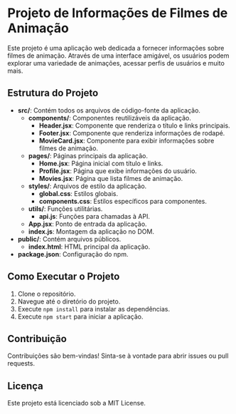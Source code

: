 # Projeto de Informações de Filmes de Animação

Este projeto é uma aplicação web dedicada a fornecer informações sobre filmes de animação. Através de uma interface amigável, os usuários podem explorar uma variedade de animações, acessar perfis de usuários e muito mais.

## Estrutura do Projeto

- **src/**: Contém todos os arquivos de código-fonte da aplicação.
  - **components/**: Componentes reutilizáveis da aplicação.
    - **Header.jsx**: Componente que renderiza o título e links principais.
    - **Footer.jsx**: Componente que renderiza informações de rodapé.
    - **MovieCard.jsx**: Componente para exibir informações sobre filmes de animação.
  - **pages/**: Páginas principais da aplicação.
    - **Home.jsx**: Página inicial com título e links.
    - **Profile.jsx**: Página que exibe informações do usuário.
    - **Movies.jsx**: Página que lista filmes de animação.
  - **styles/**: Arquivos de estilo da aplicação.
    - **global.css**: Estilos globais.
    - **components.css**: Estilos específicos para componentes.
  - **utils/**: Funções utilitárias.
    - **api.js**: Funções para chamadas à API.
  - **App.jsx**: Ponto de entrada da aplicação.
  - **index.js**: Montagem da aplicação no DOM.
- **public/**: Contém arquivos públicos.
  - **index.html**: HTML principal da aplicação.
- **package.json**: Configuração do npm.

## Como Executar o Projeto

1. Clone o repositório.
2. Navegue até o diretório do projeto.
3. Execute `npm install` para instalar as dependências.
4. Execute `npm start` para iniciar a aplicação.

## Contribuição

Contribuições são bem-vindas! Sinta-se à vontade para abrir issues ou pull requests.

## Licença

Este projeto está licenciado sob a MIT License.